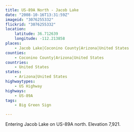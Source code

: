 ```yaml
---
title: US-89A North - Jacob Lake
date: "2008-10-16T13:31:59Z"
imageid: "3076255332"
flickrid: "3076255332"
location:
    latitude: 36.712639
    longitude: -112.213858
places:
    - Jacob Lake|Coconino County|Arizona|United States
counties:
    - Coconino County|Arizona|United States
countries:
    - United States
states:
    - Arizona|United States
highwaytypes:
    - US Highway
highways:
    - US-89A
tags:
    - Big Green Sign

---
```

Entering Jacob Lake on US-89A north. Elevation 7,921.